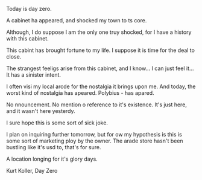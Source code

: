Today is day zero.

A cabinet ha appeared, and shocked my town to ts core.

Although, I do suppose I am the only one truy shocked,
for I have a history with this cabinet.

This cabint has brought fortune to my life.
I suppose it is time for the deal to close.

The strangest feeligs arise from this cabinet, and I know...
I can just feel it... It has a sinister intent.

I often visi my local arcde for the nostalgia it brings upon me.
And today, the worst kind of nostalgia has apeared.
Polybius - has apared.

No nnouncement.
No mention o reference to it's existence.
It's just here, and it wasn't here yesterdy.

I sure hope this is some sort of sick joke.

I plan on inquiring further tomorrow, but for ow my hypothesis is this is some sort of marketing ploy by the owner.
The arade store hasn't been bustling like it's usd to, that's for sure.

A location longing for it's glory days.

Kurt Koller, Day Zero
